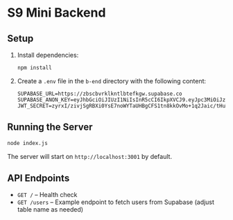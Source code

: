 # S9 Mini Backend

## Setup

1. Install dependencies:
   ```bash
   npm install
   ```

2. Create a `.env` file in the `b-end` directory with the following content:
   ```env
   SUPABASE_URL=https://zbscbvrklkntlbtefkgw.supabase.co
   SUPABASE_ANON_KEY=eyJhbGciOiJIUzI1NiIsInR5cCI6IkpXVCJ9.eyJpc3MiOiJzdXBhYmFzZSIsInJlZiI6Inpic2NidnJrbGtudGxidGVma2d3Iiwicm9sZSI6ImFub24iLCJpYXQiOjE3NTMwODgzOTIsImV4cCI6MjA2ODY2NDM5Mn0.EJbPGMn7kXFgj5IahA2GIiEcA3dTDCbgj9cF09rcsuY
   JWT_SECRET=zyrxI/zivjSgRBXi0YsE7noWYTaUHBgCFS1tn8kkOvMo+1q2Jaic/tHuTnnBEri6So+7vw/FebFN2vEFCsFP6g==
   ```

## Running the Server

```bash
node index.js
```

The server will start on `http://localhost:3001` by default.

## API Endpoints

- `GET /` – Health check
- `GET /users` – Example endpoint to fetch users from Supabase (adjust table name as needed) 